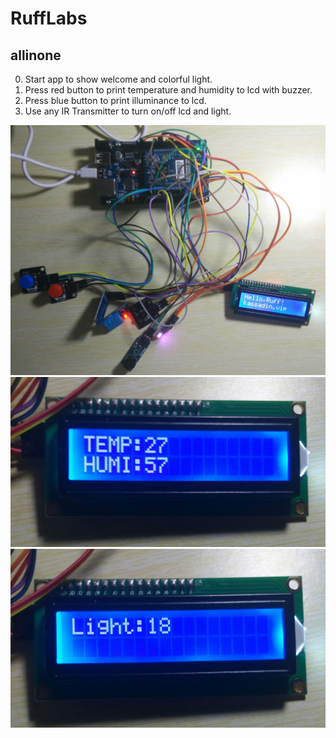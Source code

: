 # RuffLabs

## allinone

0. Start app to show welcome and colorful light.
1. Press red button to print temperature and humidity to lcd with buzzer.
2. Press blue button to print illuminance to lcd.
3. Use any IR Transmitter to turn on/off lcd and light.

![all in one](pics/all.jpg)
![temp and humi](pics/temp.jpg)
![light](pics/light.jpg)

